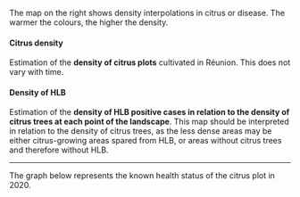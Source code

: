 
The map on the right shows density interpolations in citrus or disease. 
The warmer the colours, the higher the density.


#### Citrus density

Estimation of the **density of citrus plots** cultivated in Réunion.
This does not vary with time.


#### Density of HLB

Estimation of the **density of HLB positive cases in relation to the density of citrus trees at each point of the landscape**. 
This map should be interpreted in relation to the density of citrus trees, as the less dense areas may be either citrus-growing areas spared from HLB, or areas without citrus trees and therefore without HLB.



***

The graph below represents the known health status of the citrus plot in 2020.


